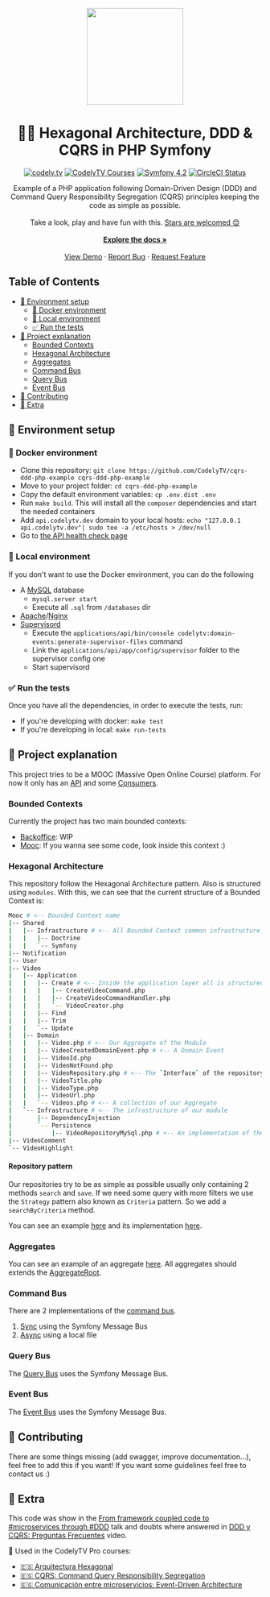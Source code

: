 <!-- LOGO -->
<p align="center">
  <a href="http://codely.tv">
    <img src="http://codely.tv/wp-content/uploads/2016/05/cropped-logo-codelyTV.png" width="192px" height="192px"/>
  </a>
</p>


<!-- TITLE -->
<h1 align="center">
  🐘🎯 Hexagonal Architecture, DDD & CQRS in PHP Symfony
</h1>


<!-- BADGES -->
<p align="center">
    <a href="https://github.com/CodelyTV"><img src="https://img.shields.io/badge/CodelyTV-OS-green.svg?style=flat-square" alt="codely.tv"/></a>
    <a href="http://pro.codely.tv"><img src="https://img.shields.io/badge/CodelyTV-PRO-black.svg?style=flat-square" alt="CodelyTV Courses"/></a>
    <a href="#"><img src="https://img.shields.io/badge/Symfony-4.2-purple.svg?style=flat-square&logo=symfony" alt="Symfony 4.2"/></a>
    <a href="https://circleci.com/gh/CodelyTV/cqrs-ddd-php-example/tree/master"><img src="https://circleci.com/gh/CodelyTV/cqrs-ddd-php-example/tree/master.svg?style=svg&circle-token=ce12d04556fa79b78bb2beefa0356a6f6934b26b" alt="CircleCI Status"/></a>
</p>


<!-- SUMMARY -->
<p align="center">
  Example of a PHP application following Domain-Driven Design (DDD) and
  Command Query Responsibility Segregation (CQRS) principles keeping the code as simple as possible.
  <br />
  <br />
  Take a look, play and have fun with this.
  <a href="https://github.com/CodelyTV/cqrs-ddd-php-example/stargazers">Stars are welcomed 😊</a>
  <br />
  <br />
  <a href="#table-of-contents"><strong>Explore the docs »</strong></a>
  <br />
  <br />
  <a href="https://www.youtube.com/watch?v=1kaP39W80zQ">View Demo</a>
  ·
  <a href="https://github.com/CodelyTV/cqrs-ddd-php-example/issues">Report Bug</a>
  ·
  <a href="https://github.com/CodelyTV/cqrs-ddd-php-example/issues">Request Feature</a>
</p>


<!-- TABLE OF CONTENTS -->
## Table of Contents

* [🚀 Environment setup](#-environment-setup)
  * [🐳 Docker environment](#-docker-environment)
  * [🎰 Local environment](#-local-environment)
  * [✅ Run the tests](#-run-the-tests)
* [🎥 Project explanation](#-project-explanation)
  * [Bounded Contexts](#bounded-contexts)
  * [Hexagonal Architecture](#hexagonal-architecture)
  * [Aggregates](#aggregates)
  * [Command Bus](#command-bus)
  * [Query Bus](#query-bus)
  * [Event Bus](#event-bus)
* [🧐 Contributing](#-contributing)
* [🤩 Extra](#-extra)


<!-- ENVIRONMENT SETUP -->
## 🚀 Environment setup

### 🐳 Docker environment

* Clone this repository: `git clone https://github.com/CodelyTV/cqrs-ddd-php-example cqrs-ddd-php-example`
* Move to your project folder: `cd cqrs-ddd-php-example`
* Copy the default environment variables: `cp .env.dist .env`
* Run `make build`. This will install all the `composer` dependencies and start the needed containers
* Add `api.codelytv.dev` domain to your local hosts: `echo "127.0.0.1 api.codelytv.dev"| sudo tee -a /etc/hosts > /dev/null`
* Go to [the API health check page](http://api.codelytv.dev:8030/status)

### 🎰 Local environment

If you don't want to use the Docker environment, you can do the following

* A [MySQL](https://www.mysql.com/) database
  - `mysql.server start`
  - Execute all `.sql` from `/databases` dir
* [Apache](https://httpd.apache.org/)/[Nginx](https://nginx.org/en/)
* [Supervisord](http://supervisord.org/)
  - Execute the `applications/api/bin/console codelytv:domain-events:generate-supervisor-files` command
  - Link the `applications/api/app/config/supervisor` folder to the supervisor config one
  - Start supervisord

### ✅ Run the tests

Once you have all the dependencies, in order to execute the tests, run:
* If you're developing with docker: `make test`
* If you're developing in local: `make run-tests`


<!-- PROJECT EXPLANATION -->
## 🎥 Project explanation
This project tries to be a MOOC (Massive Open Online Course) platform.
For now it only has an [API](applications/mooc_backend/src/Controller)
and some [Consumers](applications/mooc_backend/src/Command).

### Bounded Contexts
Currently the project has two main bounded contexts:
* [Backoffice](src/Backoffice): WIP
* [Mooc](src/Mooc): If you wanna see some code, look inside this context :)

### Hexagonal Architecture
This repository follow the Hexagonal Architecture pattern. Also is structured using `modules`.
With this, we can see that the current structure of a Bounded Context is:
```bash
Mooc # <-- Bounded Context name
|-- Shared
|   |-- Infrastructure # <-- All Bounded Context common infrastructure
|   |   |-- Doctrine
|   |   `-- Symfony
|-- Notification
|-- User
|-- Video
|   |-- Application
|   |   |-- Create # <-- Inside the application layer all is structured by actions
|   |   |   |-- CreateVideoCommand.php
|   |   |   |-- CreateVideoCommandHandler.php
|   |   |   `-- VideoCreator.php
|   |   |-- Find
|   |   |-- Trim
|   |   `-- Update
|   |-- Domain
|   |   |-- Video.php # <-- Our Aggregate of the Module
|   |   |-- VideoCreatedDomainEvent.php # <-- A Domain Event
|   |   |-- VideoId.php
|   |   |-- VideoNotFound.php
|   |   |-- VideoRepository.php # <-- The `Interface` of the repository is inside Domain
|   |   |-- VideoTitle.php
|   |   |-- VideoType.php
|   |   |-- VideoUrl.php
|   |   `-- Videos.php # <-- A collection of our Aggregate
|   `-- Infrastructure # <-- The infrastructure of our module 
|       |-- DependencyInjection
|       `-- Persistence
|           |-- VideoRepositoryMySql.php # <-- An implementation of the repository
|-- VideoComment
`-- VideoHighlight
```


#### Repository pattern
Our repositories try to be as simple as possible usually only containing 2 methods `search` and `save`.
If we need some query with more filters we use the `Strategy` pattern also known as `Criteria` pattern. So we add a
`searchByCriteria` method.

You can see an example [here](src/Mooc/Video/Domain/VideoRepository.php)
and its implementation [here](src/Mooc/Video/Infrastructure/Persistence/VideoRepositoryMySql.php). 

### Aggregates
You can see an example of an aggregate [here](src/Mooc/Video/Domain/Video.php). All aggregates should
extends the [AggregateRoot](src/Shared/Domain/Aggregate/AggregateRoot.php).

### Command Bus
There are 2 implementations of the [command bus](src/Shared/Domain/Bus/Command/CommandBus.php).
1. [Sync](src/Shared/Infrastructure/Bus/Command/SymfonySyncCommandBus.php) using the Symfony Message Bus
2. [Async](src/Shared/Infrastructure/Bus/Command/CommandBusAsync.php) using a local file

### Query Bus
The [Query Bus](src/Shared/Infrastructure/Bus/Query/SymfonySyncQueryBus.php) uses the Symfony Message Bus.

### Event Bus
The [Event Bus](src/Shared/Infrastructure/Bus/Event/SymfonySyncEventBus.php) uses the Symfony Message Bus.


<!-- CONTRIBUTING -->
## 🧐 Contributing
There are some things missing (add swagger, improve documentation...), feel free to add this if you want! If you want 
some guidelines feel free to contact us :)


<!-- EXTRA -->
## 🤩 Extra
This code was show in the [From framework coupled code to #microservices through #DDD](http://codely.tv/screencasts/codigo-acoplado-framework-microservicios-ddd) talk and doubts where answered in [DDD y CQRS: Preguntas Frecuentes](http://codely.tv/screencasts/ddd-cqrs-preguntas-frecuentes/) video.

🎥 Used in the CodelyTV Pro courses:
* [🇪🇸 Arquitectura Hexagonal](https://pro.codely.tv/library/arquitectura-hexagonal/66748/about/)
* [🇪🇸 CQRS: Command Query Responsibility Segregation](https://pro.codely.tv/library/cqrs-command-query-responsibility-segregation-3719e4aa/62554/about/)
* [🇪🇸 Comunicación entre microservicios: Event-Driven Architecture](https://pro.codely.tv/library/comunicacion-entre-microservicios-event-driven-architecture/74823/about/)
